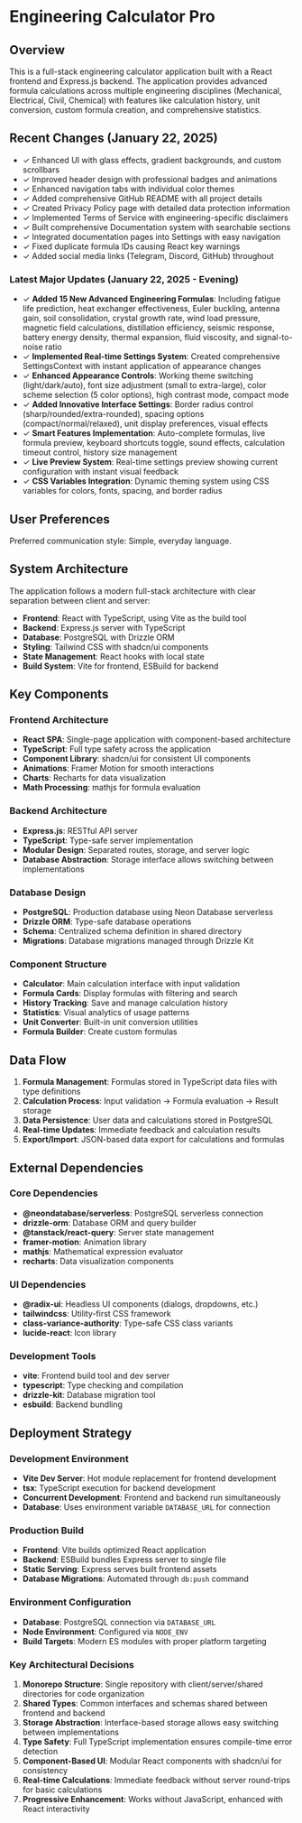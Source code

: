 # Engineering Calculator Pro

## Overview

This is a full-stack engineering calculator application built with a React frontend and Express.js backend. The application provides advanced formula calculations across multiple engineering disciplines (Mechanical, Electrical, Civil, Chemical) with features like calculation history, unit conversion, custom formula creation, and comprehensive statistics.

## Recent Changes (January 22, 2025)

- ✓ Enhanced UI with glass effects, gradient backgrounds, and custom scrollbars
- ✓ Improved header design with professional badges and animations
- ✓ Enhanced navigation tabs with individual color themes
- ✓ Added comprehensive GitHub README with all project details
- ✓ Created Privacy Policy page with detailed data protection information
- ✓ Implemented Terms of Service with engineering-specific disclaimers
- ✓ Built comprehensive Documentation system with searchable sections
- ✓ Integrated documentation pages into Settings with easy navigation
- ✓ Fixed duplicate formula IDs causing React key warnings
- ✓ Added social media links (Telegram, Discord, GitHub) throughout

### Latest Major Updates (January 22, 2025 - Evening)

- ✓ **Added 15 New Advanced Engineering Formulas**: Including fatigue life prediction, heat exchanger effectiveness, Euler buckling, antenna gain, soil consolidation, crystal growth rate, wind load pressure, magnetic field calculations, distillation efficiency, seismic response, battery energy density, thermal expansion, fluid viscosity, and signal-to-noise ratio
- ✓ **Implemented Real-time Settings System**: Created comprehensive SettingsContext with instant application of appearance changes
- ✓ **Enhanced Appearance Controls**: Working theme switching (light/dark/auto), font size adjustment (small to extra-large), color scheme selection (5 color options), high contrast mode, compact mode
- ✓ **Added Innovative Interface Settings**: Border radius control (sharp/rounded/extra-rounded), spacing options (compact/normal/relaxed), unit display preferences, visual effects
- ✓ **Smart Features Implementation**: Auto-complete formulas, live formula preview, keyboard shortcuts toggle, sound effects, calculation timeout control, history size management
- ✓ **Live Preview System**: Real-time settings preview showing current configuration with instant visual feedback
- ✓ **CSS Variables Integration**: Dynamic theming system using CSS variables for colors, fonts, spacing, and border radius

## User Preferences

Preferred communication style: Simple, everyday language.

## System Architecture

The application follows a modern full-stack architecture with clear separation between client and server:

- **Frontend**: React with TypeScript, using Vite as the build tool
- **Backend**: Express.js server with TypeScript
- **Database**: PostgreSQL with Drizzle ORM
- **Styling**: Tailwind CSS with shadcn/ui components
- **State Management**: React hooks with local state
- **Build System**: Vite for frontend, ESBuild for backend

## Key Components

### Frontend Architecture
- **React SPA**: Single-page application with component-based architecture
- **TypeScript**: Full type safety across the application
- **Component Library**: shadcn/ui for consistent UI components
- **Animations**: Framer Motion for smooth interactions
- **Charts**: Recharts for data visualization
- **Math Processing**: mathjs for formula evaluation

### Backend Architecture
- **Express.js**: RESTful API server
- **TypeScript**: Type-safe server implementation
- **Modular Design**: Separated routes, storage, and server logic
- **Database Abstraction**: Storage interface allows switching between implementations

### Database Design
- **PostgreSQL**: Production database using Neon Database serverless
- **Drizzle ORM**: Type-safe database operations
- **Schema**: Centralized schema definition in shared directory
- **Migrations**: Database migrations managed through Drizzle Kit

### Component Structure
- **Calculator**: Main calculation interface with input validation
- **Formula Cards**: Display formulas with filtering and search
- **History Tracking**: Save and manage calculation history
- **Statistics**: Visual analytics of usage patterns
- **Unit Converter**: Built-in unit conversion utilities
- **Formula Builder**: Create custom formulas

## Data Flow

1. **Formula Management**: Formulas stored in TypeScript data files with type definitions
2. **Calculation Process**: Input validation → Formula evaluation → Result storage
3. **Data Persistence**: User data and calculations stored in PostgreSQL
4. **Real-time Updates**: Immediate feedback and calculation results
5. **Export/Import**: JSON-based data export for calculations and formulas

## External Dependencies

### Core Dependencies
- **@neondatabase/serverless**: PostgreSQL serverless connection
- **drizzle-orm**: Database ORM and query builder
- **@tanstack/react-query**: Server state management
- **framer-motion**: Animation library
- **mathjs**: Mathematical expression evaluator
- **recharts**: Data visualization components

### UI Dependencies
- **@radix-ui**: Headless UI components (dialogs, dropdowns, etc.)
- **tailwindcss**: Utility-first CSS framework
- **class-variance-authority**: Type-safe CSS class variants
- **lucide-react**: Icon library

### Development Tools
- **vite**: Frontend build tool and dev server
- **typescript**: Type checking and compilation
- **drizzle-kit**: Database migration tool
- **esbuild**: Backend bundling

## Deployment Strategy

### Development Environment
- **Vite Dev Server**: Hot module replacement for frontend development
- **tsx**: TypeScript execution for backend development
- **Concurrent Development**: Frontend and backend run simultaneously
- **Database**: Uses environment variable `DATABASE_URL` for connection

### Production Build
- **Frontend**: Vite builds optimized React application
- **Backend**: ESBuild bundles Express server to single file
- **Static Serving**: Express serves built frontend assets
- **Database Migrations**: Automated through `db:push` command

### Environment Configuration
- **Database**: PostgreSQL connection via `DATABASE_URL`
- **Node Environment**: Configured via `NODE_ENV`
- **Build Targets**: Modern ES modules with proper platform targeting

### Key Architectural Decisions

1. **Monorepo Structure**: Single repository with client/server/shared directories for code organization
2. **Shared Types**: Common interfaces and schemas shared between frontend and backend
3. **Storage Abstraction**: Interface-based storage allows easy switching between implementations
4. **Type Safety**: Full TypeScript implementation ensures compile-time error detection
5. **Component-Based UI**: Modular React components with shadcn/ui for consistency
6. **Real-time Calculations**: Immediate feedback without server round-trips for basic calculations
7. **Progressive Enhancement**: Works without JavaScript, enhanced with React interactivity
